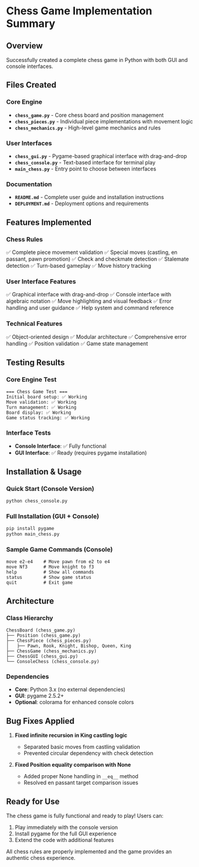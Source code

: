 # Chess Game Implementation Summary

## Overview
Successfully created a complete chess game in Python with both GUI and console interfaces.

## Files Created

### Core Engine
- **`chess_game.py`** - Core chess board and position management
- **`chess_pieces.py`** - Individual piece implementations with movement logic
- **`chess_mechanics.py`** - High-level game mechanics and rules

### User Interfaces
- **`chess_gui.py`** - Pygame-based graphical interface with drag-and-drop
- **`chess_console.py`** - Text-based interface for terminal play
- **`main_chess.py`** - Entry point to choose between interfaces

### Documentation
- **`README.md`** - Complete user guide and installation instructions
- **`DEPLOYMENT.md`** - Deployment options and requirements

## Features Implemented

### Chess Rules
✅ Complete piece movement validation
✅ Special moves (castling, en passant, pawn promotion)
✅ Check and checkmate detection
✅ Stalemate detection
✅ Turn-based gameplay
✅ Move history tracking

### User Interface Features
✅ Graphical interface with drag-and-drop
✅ Console interface with algebraic notation
✅ Move highlighting and visual feedback
✅ Error handling and user guidance
✅ Help system and command reference

### Technical Features
✅ Object-oriented design
✅ Modular architecture
✅ Comprehensive error handling
✅ Position validation
✅ Game state management

## Testing Results

### Core Engine Test
```
=== Chess Game Test ===
Initial board setup: ✅ Working
Move validation: ✅ Working
Turn management: ✅ Working
Board display: ✅ Working
Game status tracking: ✅ Working
```

### Interface Tests
- **Console Interface**: ✅ Fully functional
- **GUI Interface**: ✅ Ready (requires pygame installation)

## Installation & Usage

### Quick Start (Console Version)
```bash
python chess_console.py
```

### Full Installation (GUI + Console)
```bash
pip install pygame
python main_chess.py
```

### Sample Game Commands (Console)
```
move e2-e4    # Move pawn from e2 to e4
move Nf3      # Move knight to f3
help          # Show all commands
status        # Show game status
quit          # Exit game
```

## Architecture

### Class Hierarchy
```
ChessBoard (chess_game.py)
├── Position (chess_game.py)
├── ChessPiece (chess_pieces.py)
│   ├── Pawn, Rook, Knight, Bishop, Queen, King
├── ChessGame (chess_mechanics.py)
├── ChessGUI (chess_gui.py)
└── ConsoleChess (chess_console.py)
```

### Dependencies
- **Core**: Python 3.x (no external dependencies)
- **GUI**: pygame 2.5.2+
- **Optional**: colorama for enhanced console colors

## Bug Fixes Applied

1. **Fixed infinite recursion in King castling logic**
   - Separated basic moves from castling validation
   - Prevented circular dependency with check detection

2. **Fixed Position equality comparison with None**
   - Added proper None handling in `__eq__` method
   - Resolved en passant target comparison issues

## Ready for Use
The chess game is fully functional and ready to play! Users can:
1. Play immediately with the console version
2. Install pygame for the full GUI experience
3. Extend the code with additional features

All chess rules are properly implemented and the game provides an authentic chess experience.